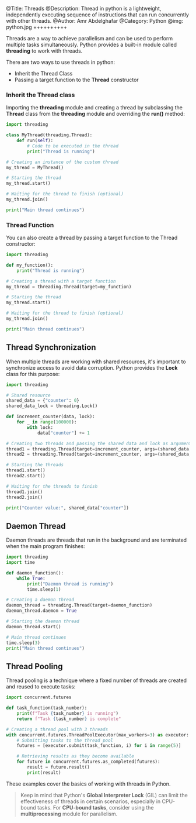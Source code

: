 @Title: Threads
@Description: Thread in python is a lightweight, independently executing sequence of instructions that can run concurrently with other threads.
@Author: Amr Abdelghafar
@Category: Python
@img: python.jpg
++++++++++

Threads are a way to achieve parallelism and can be used to perform multiple tasks simultaneously. Python provides a built-in module called **threading** to work with threads.

There are two ways to use threads in python:
- Inherit the Thread Class
- Passing a target function to the **Thread** constructor 

### Inherit the Thread class

Importing the **threading** module and creating a thread by subclassing the **Thread** class from the **threading** module and overriding the **run()** method:

```python
import threading

class MyThread(threading.Thread):
    def run(self):
        # Code to be executed in the thread
        print("Thread is running")

# Creating an instance of the custom thread
my_thread = MyThread()

# Starting the thread
my_thread.start()

# Waiting for the thread to finish (optional)
my_thread.join()

print("Main thread continues")
```


### Thread Function

You can also create a thread by passing a target function to the Thread constructor:

```python
import threading

def my_function():
    print("Thread is running")

# Creating a thread with a target function
my_thread = threading.Thread(target=my_function)

# Starting the thread
my_thread.start()

# Waiting for the thread to finish (optional)
my_thread.join()

print("Main thread continues")
```

## Thread Synchronization

When multiple threads are working with shared resources, it's important to synchronize access to avoid data corruption. Python provides the **Lock** class for this purpose:

```python
import threading

# Shared resource
shared_data = {"counter": 0}
shared_data_lock = threading.Lock()

def increment_counter(data, lock):
    for _ in range(100000):
        with lock:
            data["counter"] += 1

# Creating two threads and passing the shared data and lock as arguments
thread1 = threading.Thread(target=increment_counter, args=(shared_data, shared_data_lock))
thread2 = threading.Thread(target=increment_counter, args=(shared_data, shared_data_lock))

# Starting the threads
thread1.start()
thread2.start()

# Waiting for the threads to finish
thread1.join()
thread2.join()

print("Counter value:", shared_data["counter"])
```

## Daemon Thread

Daemon threads are threads that run in the background and are terminated when the main program finishes:

```python
import threading
import time

def daemon_function():
    while True:
        print("Daemon thread is running")
        time.sleep(1)

# Creating a daemon thread
daemon_thread = threading.Thread(target=daemon_function)
daemon_thread.daemon = True

# Starting the daemon thread
daemon_thread.start()

# Main thread continues
time.sleep(3)
print("Main thread continues")
```

## Thread Pooling

Thread pooling is a technique where a fixed number of threads are created and reused to execute tasks:

```python
import concurrent.futures

def task_function(task_number):
    print(f"Task {task_number} is running")
    return f"Task {task_number} is complete"

# Creating a thread pool with 3 threads
with concurrent.futures.ThreadPoolExecutor(max_workers=3) as executor:
    # Submitting tasks to the thread pool
    futures = [executor.submit(task_function, i) for i in range(5)]

    # Retrieving results as they become available
    for future in concurrent.futures.as_completed(futures):
        result = future.result()
        print(result)
```

These examples cover the basics of working with threads in Python.

> Keep in mind that Python's **Global Interpreter Lock** (GIL) can limit the effectiveness of threads in certain scenarios, especially in CPU-bound tasks. 
> For **CPU-bound tasks**, consider using the **multiprocessing** module for parallelism.
